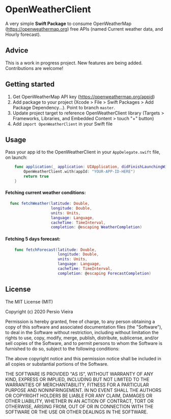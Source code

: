 # OpenWeatherClient

A very simple **Swift Package** to consume OpenWeatherMap (https://openweathermap.org) free APIs (named Current weather data, and Hourly forecast).

## Advice

This is a work in progress project. New features are being added. Contributions are welcome!

## Getting started

1. Get OpenWeatherMap API key (https://openweathermap.org/appid)
2. Add package to your project (Xcode > File > Swift Packages > Add Package Dependency...). Point to branch `master`.
3. Update project target to reference OpenWeatherClient library (Targets > Frameworks, Libraries, and Embedded Content > touch "+" button)
4. Add `import OpenWeatherClient` in your Swift file

## Usage

Pass your app id to the OpenWeatherClient in your `AppDelegate.swift` file, on launch:

```swift
    func application(_ application: UIApplication, didFinishLaunchingWithOptions launchOptions: [UIApplication.LaunchOptionsKey : Any]? = nil) -> Bool {
        OpenWeatherClient.with(appId: "YOUR-APP-ID-HERE")
        return true
    }
```

#### Fetching current weather conditions:

```swift
  func fetchWeather(latitude: Double,
                    longitude: Double,
                    units: Units,
                    language: Language,
                    cacheTime: TimeInterval,
                    completion: @escaping WeatherCompletion)
```

#### Fetching 5 days forecast:

```swift
    func fetchForecast(latitude: Double,
                       longitude: Double,
                       units: Units,
                       language: Language,
                       cacheTime: TimeInterval,
                       completion: @escaping ForecastCompletion)
```

## License
The MIT License (MIT)

Copyright (c) 2020 Persio Vieira

Permission is hereby granted, free of charge, to any person obtaining a copy of
this software and associated documentation files (the "Software"), to deal in
the Software without restriction, including without limitation the rights to
use, copy, modify, merge, publish, distribute, sublicense, and/or sell copies of
the Software, and to permit persons to whom the Software is furnished to do so,
subject to the following conditions:

The above copyright notice and this permission notice shall be included in all
copies or substantial portions of the Software.

THE SOFTWARE IS PROVIDED "AS IS", WITHOUT WARRANTY OF ANY KIND, EXPRESS OR
IMPLIED, INCLUDING BUT NOT LIMITED TO THE WARRANTIES OF MERCHANTABILITY, FITNESS
FOR A PARTICULAR PURPOSE AND NONINFRINGEMENT. IN NO EVENT SHALL THE AUTHORS OR
COPYRIGHT HOLDERS BE LIABLE FOR ANY CLAIM, DAMAGES OR OTHER LIABILITY, WHETHER
IN AN ACTION OF CONTRACT, TORT OR OTHERWISE, ARISING FROM, OUT OF OR IN
CONNECTION WITH THE SOFTWARE OR THE USE OR OTHER DEALINGS IN THE SOFTWARE.
